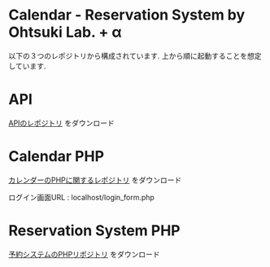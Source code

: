 # Calendar - Reservation System by Ohtsuki Lab. + α
以下の３つのレポジトリから構成されています.
上から順に起動することを想定しています.

# API
[APIのレポジトリ](https://github.com/mayukorin/calendar-reserve-app) をダウンロード


# Calendar PHP
[カレンダーのPHPに関するレポジトリ](https://github.com/woody-san/Calender_php) をダウンロード

ログイン画面URL : localhost/login_form.php


# Reservation System PHP
[予約システムのPHPリポジトリ](https://github.com/sk0025/reservation_php) をダウンロード
